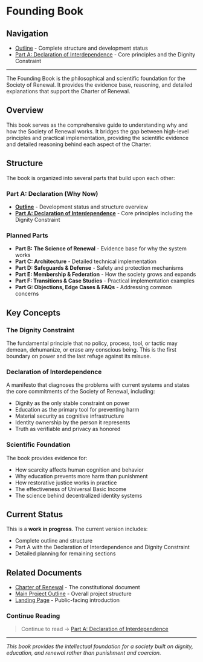 # Founding Book

## Navigation

- [Outline](outline.md) - Complete structure and development status
- [Part A: Declaration of Interdependence](Part%20A.md) - Core principles and the Dignity Constraint

---

The Founding Book is the philosophical and scientific foundation for the Society of Renewal. It provides the evidence base, reasoning, and detailed explanations that support the Charter of Renewal.

## Overview

This book serves as the comprehensive guide to understanding why and how the Society of Renewal works. It bridges the gap between high-level principles and practical implementation, providing the scientific evidence and detailed reasoning behind each aspect of the Charter.

## Structure

The book is organized into several parts that build upon each other:

### Part A: Declaration (Why Now)

- **[Outline](outline.md)** - Development status and structure overview
- **[Part A: Declaration of Interdependence](Part%20A.md)** - Core principles including the Dignity Constraint

### Planned Parts

- **Part B: The Science of Renewal** - Evidence base for why the system works
- **Part C: Architecture** - Detailed technical implementation
- **Part D: Safeguards & Defense** - Safety and protection mechanisms
- **Part E: Membership & Federation** - How the society grows and expands
- **Part F: Transitions & Case Studies** - Practical implementation examples
- **Part G: Objections, Edge Cases & FAQs** - Addressing common concerns

## Key Concepts

### The Dignity Constraint

The fundamental principle that no policy, process, tool, or tactic may demean, dehumanize, or erase any conscious being. This is the first boundary on power and the last refuge against its misuse.

### Declaration of Interdependence

A manifesto that diagnoses the problems with current systems and states the core commitments of the Society of Renewal, including:

- Dignity as the only stable constraint on power
- Education as the primary tool for preventing harm
- Material security as cognitive infrastructure
- Identity ownership by the person it represents
- Truth as verifiable and privacy as honored

### Scientific Foundation

The book provides evidence for:

- How scarcity affects human cognition and behavior
- Why education prevents more harm than punishment
- How restorative justice works in practice
- The effectiveness of Universal Basic Income
- The science behind decentralized identity systems

## Current Status

This is a **work in progress**. The current version includes:

- Complete outline and structure
- Part A with the Declaration of Interdependence and Dignity Constraint
- Detailed planning for remaining sections

## Related Documents

- [Charter of Renewal](../charter/README.md) - The constitutional document
- [Main Project Outline](../content/README.md) - Overall project structure
- [Landing Page](../content/landing-page.md) - Public-facing introduction

### Continue Reading

> Continue to read → [Part A: Declaration of Interdependence](Part%20A.md)

---

_This book provides the intellectual foundation for a society built on dignity, education, and renewal rather than punishment and coercion._
